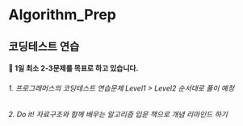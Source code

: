 # Algorithm_Prep

## 코딩테스트 연습

#### :round_pushpin: 1일 최소 2-3문제를 목표로 하고 있습니다.

###### 1. 프로그래머스의 코딩테스트 연습문제 Level1 > Level2  순서대로 풀이 예정
###### 2. Do it! 자료구조와 함께 배우는 알고리즘 입문 책으로 개념 리마인드 하기
